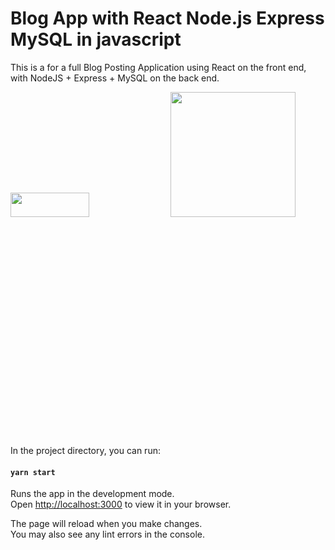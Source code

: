 # Blog App with React Node.js Express MySQL in javascript

This is a for a full Blog Posting Application using React on the front end, with NodeJS + Express + MySQL on the back end.

<p float="left">
  <img src="https://user-images.githubusercontent.com/67286396/234437626-dbb2a7d2-de11-430b-a4ce-319ab17a1faa.jpg" width=50% height=10%>
  <img src="https://user-images.githubusercontent.com/67286396/234437610-ac0b9b97-ca3e-4040-97c0-bb44dffd5484.jpg" width="200" height="200">
</p>
In the project directory, you can run:

#### `yarn start`

Runs the app in the development mode.\
Open [http://localhost:3000](http://localhost:3000) to view it in your browser.

The page will reload when you make changes.\
You may also see any lint errors in the console.



